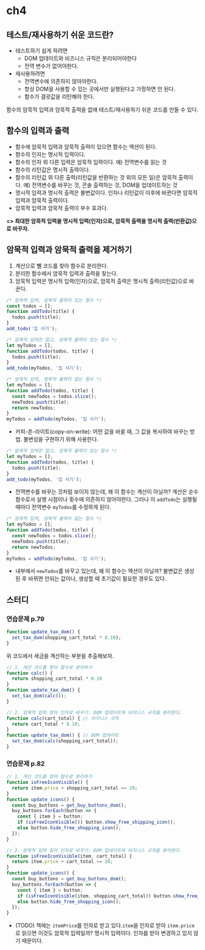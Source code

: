 # ch4

## 테스트/재사용하기 쉬운 코드란?

- 테스트하기 쉽게 하려면
  - DOM 업데이트와 비즈니스 규칙은 분리되어야한다
  - 전역 변수가 없어야한다.
- 재사용하려면
  - 전역변수에 의존하지 않아야한다.
  - 항상 DOM을 사용할 수 있는 곳에서만 실행된다고 가정하면 안 된다.
  - 함수가 결괏값을 리턴해야 한다.

함수의 암묵적 입력과 암묵적 출력을 없애 테스트/재사용하기 쉬운 코드를 만들 수 있다.

## 함수의 입력과 출력

- 함수에 암묵적 입력과 암묵적 출력이 있으면 함수는 액션이 된다.
- 함수의 인자는 명시적 입력이다.
- 함수의 인자 외 다른 입력은 암묵적 입력이다. 예) 전역변수를 읽는 것
- 함수의 리턴값은 명시적 출력이다.
- 함수의 리턴값 외 다른 출력(리턴값을 반환하는 것 외의 모든 일)은 암묵적 출력이다. 예) 전역변수를 바꾸는 것, 콘솔 출력하는 것, DOM을 업데이트하는 것
- 명시적 입력과 명시적 출력은 불변값이다. 인자나 리턴값이 이후에 바뀐다면 암묵적 입력과 암묵적 출력이다.
- 암묵적 입력과 암묵적 출력이 부수 효과다.

**=> 최대한 암묵적 입력을 명시적 입력(인자)으로, 암묵적 출력을 명시적 출력(반환값)으로 바꾸자.**

## 암묵적 입력과 암묵적 출력을 제거하기

1. 계산으로 뺄 코드를 찾아 함수로 분리한다.
2. 분리한 함수에서 암묵적 입력과 출력을 찾는다.
3. 암묵적 입력은 명시적 입력(인자)으로, 암묵적 출력은 명시적 출력(리턴값)으로 바꾼다.

```javascript
/* 암묵적 입력, 암묵적 출력이 있는 함수 */
const todos = [];
function addTodo(title) {
  todos.push(title);
}
add_todo('집 사기');

/* 암묵적 입력은 없고, 암묵적 출력이 있는 함수 */
let myTodos = [];
function addTodo(todos, title) {
  todos.push(title);
}
add_todo(myTodos, '집 사기');

/* 암묵적 입력, 암묵적 출력이 없는 함수 */
let myTodos = [];
function addTodo(todos, title) {
  const newTodos = todos.slice();
  newTodos.push(title);
  return newTodos;
}
myTodos = addTodo(myTodos, '집 사기');
```

- 카피-온-라이트(copy-on-write): 어떤 값을 바꿀 때, 그 값을 복사하여 바꾸는 방법. 불변성을 구현하기 위해 사용한다.

```javascript
/* 암묵적 입력은 없고, 암묵적 출력이 있는 함수 */
let myTodos = [];
function addTodo(todos, title) {
  todos.push(title);
}
add_todo(myTodos, '집 사기');
```

- 전역변수를 바꾸는 것처럼 보이지 않는데, 왜 이 함수는 계산이 아닐까? 계산은 순수함수로서 실행 시점이나 횟수에 의존하지 않아야한다. 그러나 이 `addTodo`는 실행될 때마다 전역변수 `myTodos`를 수정하게 된다.

```javascript
/* 암묵적 입력, 암묵적 출력이 없는 함수 */
let myTodos = [];
function addTodo(todos, title) {
  const newTodos = todos.slice();
  newTodos.push(title);
  return newTodos;
}
myTodos = addTodo(myTodos, '집 사기');
```

- 내부에서 `newTodos`를 바꾸고 있는데, 왜 이 함수는 액션이 아닐까? 불변값은 생성된 후 바뀌면 안되는 값이나, 생성할 때 초기값이 필요한 경우도 있다.



## 스터디

### 연습문제 p.79

```javascript
function update_tax_dom() {
  set_tax_dom(shopping_cart_total * 0.10);
}
```

위 코드에서 세금을 계산하는 부분을 추출해보자.

```javascript
// 1. 계산 코드를 찾아 함수로 분리하기
function calc() {
  return shopping_cart_total * 0.10
}
function update_tax_dom() {
  set_tax_dom(calc());
}

// 2. 암묵적 입력 찾아 인자로 바꾸기: DOM 업데이트와 비지니스 규칙을 분리한다.
function calc(cart_total) { // 비지니스 규칙
  return cart_total * 0.10;
}
function update_tax_dom() { // DOM 업데이트
  set_tax_dom(calc(shopping_cart_total));
}
```



### 연습문제 p.82

```javascript
// 1. 계산 코드를 찾아 함수로 분리하기
function isFreeIconVisible() {
  return item.price + shopping_cart_total >= 20;
}
function update_icons() {
  const buy_buttons = get_buy_buttons_dom();
  buy_buttons.forEach(button => {
    const { item } = button;
    if (isFreeIconVisible()) button.show_free_shipping_icon();
    else button.hide_free_shopping_icon();
  });
}

// 2. 암묵적 입력 찾아 인자로 바꾸기: DOM 업데이트와 비지니스 규칙을 분리한다.
function isFreeIconVisible(item, cart_total) {
  return item.price + cart_total >= 20;
}
function update_icons() {
  const buy_buttons = get_buy_buttons_dom();
  buy_buttons.forEach(button => {
    const { item } = button;
    if (isFreeIconVisible(item, shopping_cart_total)) button.show_free_shipping_icon();
    else button.hide_free_shopping_icon();
  });
}
```

- (TODO) 책에는 `itemPrice`를 인자로 받고 있다.`item`을 인자로 받아 `item.price`로 읽으면 이것도 암묵적 입력일까? 명시적 입력이다. 인자를 받아 변경하고 있지 않기 때문이다.

